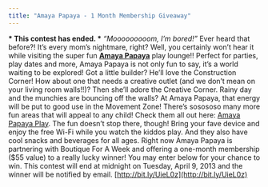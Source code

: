 ```yaml
---
title: "Amaya Papaya - 1 Month Membership Giveaway"
---
```


**\* This contest has ended. \*** _“Mooooooooom, I’m bored!”_ Ever heard that before?! It’s every mom’s nightmare, right? Well, you certainly won’t hear it while visiting the super fun [**Amaya Papaya**](http://www.amayapapaya.com/home.htm) play lounge!! Perfect for parties, play dates and more, Amaya Papaya is not only fun to say, it’s a world waiting to be explored! Got a little builder? He’ll love the Construction Corner! How about one that needs a creative outlet (and we don’t mean on your living room walls!!)? Then she’ll adore the Creative Corner. Rainy day and the munchies are bouncing off the walls? At Amaya Papaya, that energy will be put to good use in the Movement Zone! There’s sosososo many more fun areas that will appeal to any child! Check them all out here: [Amaya Papaya Play](http://www.amayapapaya.com/play.htm). The fun doesn’t stop there, though! Bring your fave device and enjoy the free Wi-Fi while you watch the kiddos play. And they also have cool snacks and beverages for all ages. Right now Amaya Papaya is partnering with Boutique For A Week and offering a one-month membership ($55 value) to a really lucky winner! You may enter below for your chance to win. This contest will end at midnight on Tuesday, April 9, 2013 and the winner will be notified by email. [http://bit.ly/UieL0z](http://bit.ly/UieL0z)
